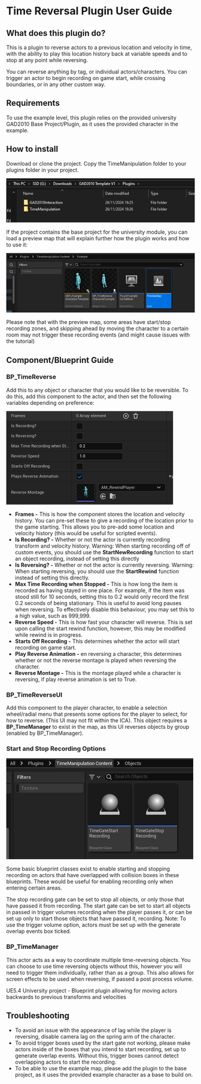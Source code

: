 <h1>Time Reversal Plugin User Guide</h1>

<h2>What does this plugin do?</h2>
<p>This is a plugin to reverse actors to a previous location and velocity in time, with the ability to play this location history back at variable speeds and to stop at any point while reversing.</p>
<p>You can reverse anything by tag, or individual actors/characters. You can trigger an actor to begin recording on game start, while crossing boundaries, or in any other custom way.</p>

<h2>Requirements</h2>
<p>To use the example level, this plugin relies on the provided university GAD2010 Base Project/Plugin, as it uses the provided character in the example.</p>

<h2>How to install</h2>
<p>Download or clone the project. Copy the TimeManipulation folder to your plugins folder in your project.</p>
<img src="https://github.com/Shane1585/Time-Manipulation/blob/main/ReadMeImages/InstallLocation.png">

<p>If the project contains the base project for the university module, you can load a preview map that will explain further how the plugin works and how to use it:</p>
<img src="https://github.com/Shane1585/Time-Manipulation/blob/main/ReadMeImages/PreviewMap.png">

<p>Please note that with the preview map, some areas have start/stop recording zones, and skipping ahead by moving the character to a certain room may not trigger these recording events (and might cause issues with the tutorial)</p>

<h2>Component/Blueprint Guide</h2>
<h3>BP_TimeReverse</h3>
<p>Add this to any object or character that you would like to be reversible. To do this, add this component to the actor, and then set the following variables depending on preference:</p>
<img src="https://github.com/Shane1585/Time-Manipulation/blob/main/ReadMeImages/BP_TimeReverse.png">
<ul>
  <li><b>Frames -</b> This is how the component stores the location and velocity history. You can pre-set these to give a recording of the location prior to the game starting. This allows you to pre-add some location and velocity history (this would be useful for scripted events).</li>
  <li><b>Is Recording? -</b> Whether or not the actor is currently recording transform and velocity history. Warning: When starting recording off of custom events, you should use the <b>StartNewRecording</b> function to start an object recording, instead of setting this directly</li>
  <li><b>Is Reversing? -</b> Whether or not the actor is currently reversing. Warning: When starting reversing, you should use the <b>StartRewind</b> function instead of setting this directly.</li>
  <li><b>Max Time Recording when Stopped -</b> This is how long the item is recorded as having stayed in one place. For example, if the item was stood still for 10 seconds, setting this to 0.2 would only record the first 0.2 seconds of being stationary. This is useful to avoid long pauses when reversing. To effectively disable this behaviour, you may set this to a high value, such as 999,999.</li>
  <li><b>Reverse Speed -</b> This is how fast your character will reverse. This is set upon calling the start rewind function, however, this may be modified while rewind is in progress.</li>
  <li><b>Starts Off Recording -</b> This determines whether the actor will start recording on game start.</li>
  <li><b>Play Reverse Animation -</b> en reversing a character, this determines whether or not the reverse montage is played when reversing the character.</li>
  <li><b>Reverse Montage -</b>  This is the montage played while a character is reversing, if play reverse animation is set to True.</li>
</ul>

<h3>BP_TimeReverseUI</h3>
<p>Add this component to the player character, to enable a selection wheel/radial menu that presents some options for the player to select, for how to reverse. (This UI may not fit within the ICA). This object requires a <b>BP_TimeManager</b> to exist in the map, as this UI reverses objects by group (enabled by BP_TimeManager).</p>

<h3>Start and Stop Recording Options</h3>
<img src="https://github.com/Shane1585/Time-Manipulation/blob/main/ReadMeImages/TimeGates.png">
<p>Some basic blueprint classes exist to enable starting and stopping recording on actors that have overlapped with collision boxes in these blueprints. These would be useful for enabling recording only when entering certain areas.</p>
<p>The stop recording gate can be set to stop all objects, or only those that have passed it from recording. The start gate can be set to start all objects in passed in trigger volumes recording when the player passes it, or can be set up only to start those objects that have passed it, recording. Note: To use the trigger volume option, actors must be set up with the generate overlap events box ticked.</p>

<h3>BP_TimeManager</h3>
<p>This actor acts as a way to coordinate multiple time-reversing objects. You can choose to use time reversing objects without this, however you will need to trigger them individually, rather than as a group. This also allows for screen effects to be used when reversing, if passed a post process volume.</p>
UE5.4 University project - Blueprint plugin allowing for moving actors backwards to previous transforms and velocities

<h2>Troubleshooting</h2>
<ul>
  <li>To avoid an issue with the appearance of lag while the player is reversing, disable camera lag on the spring arm of the character.</li>
  <li>To avoid trigger boxes used by the start gate not working, please make actors inside of the boxes that you intend to start recording, set up to generate overlap events. Without this, trigger boxes cannot detect overlapping actors to start the recording.</li>
  <li>To be able to use the example map, please add the plugin to the base project, as it uses the provided example character as a base to build on.</li>
</ul>

